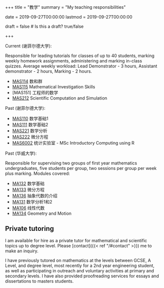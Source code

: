 +++
title = "教学"
summary = "My teaching responsibilities"

date = 2019-09-27T00:00:00
lastmod = 2019-09-27T00:00:00

draft = false  # Is this a draft? true/false

+++

Current (谢菲尔德大学):

Responsible for leading tutorials for classes of up to 40 students, marking weekly homework assignments, administering and marking in-class quizzes. Average weekly workload: Lead Demonstrator - 3 hours, Assistant demonstrator - 2 hours, Marking - 2 hours.

- [MAS114] 数和群
- [MAS115] Mathematical Investigation Skills
- [MAS151] 工程师的数学
- [MAS212] Scientific Computation and Simulation

Past (谢菲尔德大学):

- [MAS110] 数学基础1
- [MAS111] 数学基础2
- [MAS221] 数学分析
- [MAS222] 微分方程
- [MAS6002] 统计实验室 - MSc Introductory Computing using R

[MAS110]: https://maths.dept.shef.ac.uk/maths/module_info_2020.html
[MAS111]: https://maths.dept.shef.ac.uk/maths/module_info_2024.html
[MAS114]: https://maths.dept.shef.ac.uk/maths/module_info_2036.html
[MAS115]: https://maths.dept.shef.ac.uk/maths/module_info_2178.html
[MAS156]: https://maths.dept.shef.ac.uk/maths/module_info_2060.html
[MAS212]: https://maths.dept.shef.ac.uk/maths/module_info_2218.html
[MAS221]: https://maths.dept.shef.ac.uk/maths/module_info_2100.html
[MAS222]: https://maths.dept.shef.ac.uk/maths/module_info_2104.html
[MAS6002]: https://maths.dept.shef.ac.uk/maths/module_info_2019.html

Past (华威大学):

Responsible for supervising two groups of first year mathematics undergraduates, five students per group, two sessions per group per week plus marking.
Modules covered:

- [MA132] 数学基础
- [MA133] 微分方程
- [MA136] 抽象代数的介绍
- [MA131] 数学分析1和2
- [MA106] 线性代数
- [MA134] Geometry and Motion

[MA132]: https://warwick.ac.uk/fac/sci/maths/undergrad/ughandbook/year1/ma132/
[MA133]: https://warwick.ac.uk/fac/sci/maths/undergrad/ughandbook/year1/ma133/
[MA136]: https://warwick.ac.uk/fac/sci/maths/undergrad/ughandbook/year1/ma136/
[MA131]: https://warwick.ac.uk/fac/sci/maths/undergrad/ughandbook/year1/ma131/
[MA106]: https://warwick.ac.uk/fac/sci/maths/undergrad/ughandbook/year1/ma106/
[MA134]: https://warwick.ac.uk/fac/sci/maths/undergrad/ughandbook/year1/ma134/

## Private tutoring

I am available for hire as a private tutor for mathematical and scientific topics up to degree level. Please [contact]({{< ref "/#contact" >}}) me to make an inquiry.

I have previously tutored on mathematics at the levels between GCSE, A Level, and degree level, most recently for a 2nd year engineering student, as well as participating in outreach and voluntary activities at primary and secondary levels. I have also provided proofreading services for essays and dissertations to masters students.
